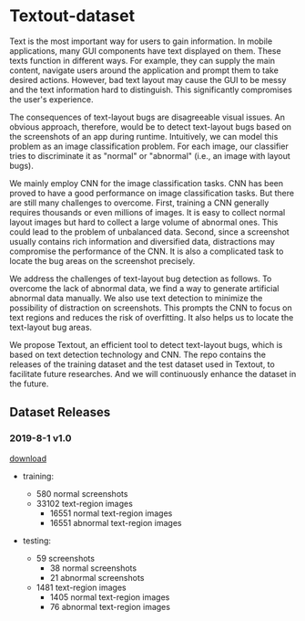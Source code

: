 # Textout-dataset

Text is the most important way for users to gain information. In mobile applications, many GUI components have text displayed on them. These texts function in different ways. For example, they can supply the main content, navigate users around the application and prompt them to take desired actions. However, bad text layout may cause the GUI to be messy and the text information hard to distinguish. This significantly compromises the user's experience.

The consequences of text-layout bugs are disagreeable visual issues. An obvious approach, therefore, would be to detect text-layout bugs based on the screenshots of an app during runtime.  Intuitively, we can model this problem as an image classification problem. For each image, our classifier tries to discriminate it as "normal" or "abnormal" (i.e., an image with layout bugs).

We mainly employ CNN for the image classification tasks. CNN has been proved to have a good performance on image classification tasks. But there are still many challenges to overcome. First, training a CNN generally requires thousands or even millions of images. It is easy to collect normal layout images but hard to collect a large volume of abnormal ones. This could lead to the problem of unbalanced data. Second, since a screenshot usually contains rich information and diversified data, distractions may compromise the performance of the CNN. It is also a complicated task to locate the bug areas on the screenshot precisely.

We address the challenges of text-layout bug detection as follows. To overcome the lack of abnormal data, we find a way to generate artificial abnormal data manually. We also use text detection to minimize the possibility of distraction on screenshots. This prompts the CNN to focus on text regions and reduces the risk of overfitting. It also helps us to locate the text-layout bug areas.

We propose Textout, an efficient tool to detect text-layout bugs, which is based on text detection technology and CNN. The repo contains the releases of the training dataset and the test dataset used in Textout, to facilitate future researches. And we will continuously enhance the dataset in the future.

## Dataset Releases

### 2019-8-1 v1.0 

[download](https://mega.nz/#!ClNVDQQK!d6nC874iA4TFRKZkTbDT2_DuZOb7j4W331bV7a-RZPY)

* training:
    * 580 normal screenshots
    * 33102 text-region images
        * 16551 normal text-region images
        * 16551 abnormal text-region images

* testing:
    * 59 screenshots
        * 38 normal screenshots
        * 21 abnormal screenshots
    * 1481 text-region images
        * 1405 normal text-region images
        * 76 abnormal text-region images